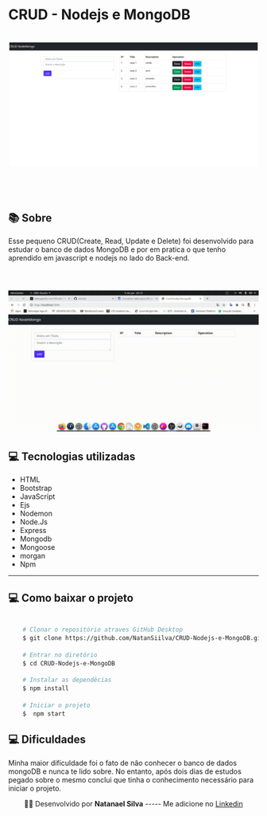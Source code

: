 # CRUD - Nodejs e MongoDB

<h1 align="center">
    <img alt="Launchbase" src="src/images/crud.png" width="500px" />
</h1><br><br>


  ## 📚 Sobre 

  Esse pequeno CRUD(Create, Read, Update e Delete) foi desenvolvido para estudar o banco de dados MongoDB e por em pratica o que tenho aprendido em javascript e nodejs no lado do Back-end.<br><br>

 <h1 align = center>
    <img src="src/images/gif.gif" width="900px">
</h1>

  ## 💻 Tecnologias utilizadas
  - HTML
  - Bootstrap
  - JavaScript
  - Ejs
  - Nodemon
  - Node.Js
  - Express
  - Mongodb
  - Mongoose
  - morgan
  - Npm 

---


## 💻 Como baixar o projeto 

```bash

    # Clonar o repositório atraves GitHub Desktop
    $ git clone https://github.com/NatanSiilva/CRUD-Nodejs-e-MongoDB.git

    # Entrar no diretório
    $ cd CRUD-Nodejs-e-MongoDB

    # Instalar as dependêcias
    $ npm install 

    # Iniciar o projeto
    $  npm start
```


## 💻 Dificuldades 

Minha maior dificuldade foi o fato de não conhecer o banco de dados mongoDB e nunca te lido sobre. No entanto, após dois dias de estudos pegado sobre o mesmo conclui que tinha o conhecimento necessário para iniciar o projeto.

<p align= center>
🐱‍👤 Desenvolvido por <strong>Natanael Silva</strong>   -----   Me adicione no <a href="https://www.linkedin.com/in/natanael-silva-33b374188/"target="_blank">Linkedin</a>
</p>